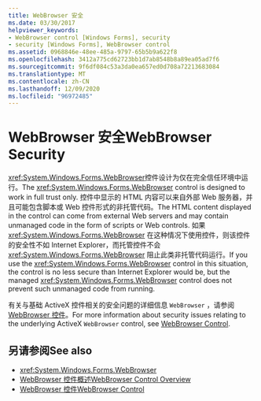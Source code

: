 ```yaml
---
title: WebBrowser 安全
ms.date: 03/30/2017
helpviewer_keywords:
- WebBrowser control [Windows Forms], security
- security [Windows Forms], WebBrowser control
ms.assetid: 0968846e-48ee-485a-9797-65b5b9a622f8
ms.openlocfilehash: 3412a775cd62723bb1d7ab8548b8a89ea05ad7f6
ms.sourcegitcommit: 9f6df084c53a3da0ea657ed0d708a72213683084
ms.translationtype: MT
ms.contentlocale: zh-CN
ms.lasthandoff: 12/09/2020
ms.locfileid: "96972485"
---
```

# <a name="webbrowser-security"></a><span data-ttu-id="e3650-102">WebBrowser 安全</span><span class="sxs-lookup"><span data-stu-id="e3650-102">WebBrowser Security</span></span>

<span data-ttu-id="e3650-103"><xref:System.Windows.Forms.WebBrowser>控件设计为仅在完全信任环境中运行。</span><span class="sxs-lookup"><span data-stu-id="e3650-103">The <xref:System.Windows.Forms.WebBrowser> control is designed to work in full trust only.</span></span> <span data-ttu-id="e3650-104">控件中显示的 HTML 内容可以来自外部 Web 服务器，并且可能包含脚本或 Web 控件形式的非托管代码。</span><span class="sxs-lookup"><span data-stu-id="e3650-104">The HTML content displayed in the control can come from external Web servers and may contain unmanaged code in the form of scripts or Web controls.</span></span> <span data-ttu-id="e3650-105">如果 <xref:System.Windows.Forms.WebBrowser> 在这种情况下使用控件，则该控件的安全性不如 Internet Explorer，而托管控件不会 <xref:System.Windows.Forms.WebBrowser> 阻止此类非托管代码运行。</span><span class="sxs-lookup"><span data-stu-id="e3650-105">If you use the <xref:System.Windows.Forms.WebBrowser> control in this situation, the control is no less secure than Internet Explorer would be, but the managed <xref:System.Windows.Forms.WebBrowser> control does not prevent such unmanaged code from running.</span></span>  
  
 <span data-ttu-id="e3650-106">有关与基础 ActiveX 控件相关的安全问题的详细信息 `WebBrowser` ，请参阅 [WebBrowser 控件](/previous-versions/windows/internet-explorer/ie-developer/platform-apis/aa752040(v=vs.85))。</span><span class="sxs-lookup"><span data-stu-id="e3650-106">For more information about security issues relating to the underlying ActiveX `WebBrowser` control, see [WebBrowser Control](/previous-versions/windows/internet-explorer/ie-developer/platform-apis/aa752040(v=vs.85)).</span></span>  
  
## <a name="see-also"></a><span data-ttu-id="e3650-107">另请参阅</span><span class="sxs-lookup"><span data-stu-id="e3650-107">See also</span></span>

- <xref:System.Windows.Forms.WebBrowser>
- [<span data-ttu-id="e3650-108">WebBrowser 控件概述</span><span class="sxs-lookup"><span data-stu-id="e3650-108">WebBrowser Control Overview</span></span>](webbrowser-control-overview.md)
- <span data-ttu-id="e3650-109">[WebBrowser 控件](/previous-versions/windows/internet-explorer/ie-developer/platform-apis/aa752040(v=vs.85))</span><span class="sxs-lookup"><span data-stu-id="e3650-109">[WebBrowser Control](/previous-versions/windows/internet-explorer/ie-developer/platform-apis/aa752040(v=vs.85))</span></span>
